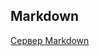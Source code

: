 ## Markdown

[Сервер Markdown](https://medium.com/golang-notes/%D0%BF%D0%B8%D1%88%D0%B5%D0%BC-%D0%B2%D0%B5%D0%B1-%D1%81%D0%B5%D1%80%D0%B2%D0%B5%D1%80-%D0%B4%D0%BB%D1%8F-markdown-%D0%B7%D0%B0%D0%BC%D0%B5%D1%82%D0%BE%D0%BA-%D0%BD%D0%B0-go-ea5988eaad72)
